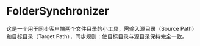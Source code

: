 # FolderSynchronizer
这是一个用于同步客户端两个文件目录的小工具，需输入源目录（Source Path）和目标目录（Target Path），同步规则：使目标目录与源目录保持完全一致。

